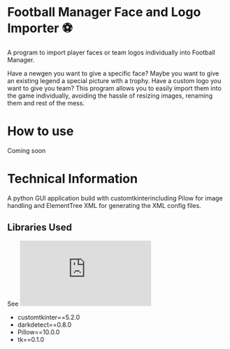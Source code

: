 # Football Manager Face and Logo Importer ⚽
A program to import player faces or team logos individually into Football Manager. 

Have a newgen you want to give a specific face? Maybe you want to give an existing legend a special picture with a trophy. Have a custom logo you want to give you team? This program allows you to easily import them into the game individually, avoiding the hassle of resizing images, renaming them and rest of the mess.

# How to use
Coming soon

# Technical Information
A python GUI application build with customtkinterincluding Pilow for image handling and ElementTree XML for generating the XML config files.

## Libraries Used
See ![requirements.txt](https://github.com/Loic017/Football-Manager-Face-and-Logo-Importer/blob/main/requirements.txt)
- customtkinter==5.2.0
- darkdetect==0.8.0
- Pillow==10.0.0
- tk==0.1.0
